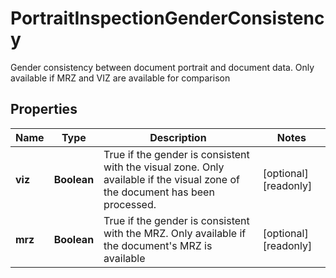 

# PortraitInspectionGenderConsistency

Gender consistency between document portrait and document data. Only available if MRZ and VIZ are available for comparison

## Properties

| Name | Type | Description | Notes |
|------------ | ------------- | ------------- | -------------|
|**viz** | **Boolean** | True if the gender is consistent with the visual zone. Only available if the visual zone of the document has been processed. |  [optional] [readonly] |
|**mrz** | **Boolean** | True if the gender is consistent with the MRZ. Only available if the document&#39;s MRZ is available |  [optional] [readonly] |



